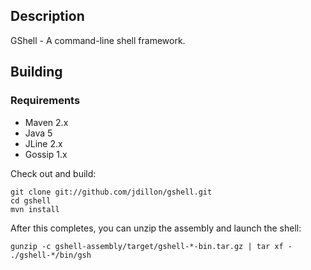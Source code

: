 Description
-----------

GShell - A command-line shell framework.

Building
--------

### Requirements

* Maven 2.x
* Java 5
* JLine 2.x
* Gossip 1.x

Check out and build:

    git clone git://github.com/jdillon/gshell.git
    cd gshell
    mvn install

After this completes, you can unzip the assembly and launch the shell:

    gunzip -c gshell-assembly/target/gshell-*-bin.tar.gz | tar xf -
    ./gshell-*/bin/gsh
